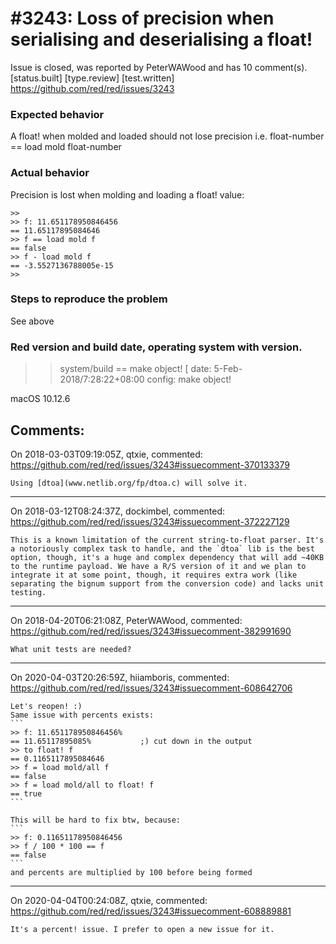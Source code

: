 
#3243: Loss of precision when serialising and deserialising a float!
================================================================================
Issue is closed, was reported by PeterWAWood and has 10 comment(s).
[status.built] [type.review] [test.written]
<https://github.com/red/red/issues/3243>

### Expected behavior
A float! when molded and loaded should not lose precision i.e.
    float-number == load mold float-number

### Actual behavior
Precision is lost when molding and loading a float! value:
```text
>> 
>> f: 11.651178950846456
== 11.65117895084646
>> f == load mold f
== false
>> f - load mold f
== -3.5527136788005e-15
>> 
```

### Steps to reproduce the problem
See above

### Red version and build date, operating system with version.
>> system/build
== make object! [
    date: 5-Feb-2018/7:28:22+08:00
    config: make object! 
>> 

macOS 10.12.6


Comments:
--------------------------------------------------------------------------------

On 2018-03-03T09:19:05Z, qtxie, commented:
<https://github.com/red/red/issues/3243#issuecomment-370133379>

    Using [dtoa](www.netlib.org/fp/dtoa.c) will solve it.

--------------------------------------------------------------------------------

On 2018-03-12T08:24:37Z, dockimbel, commented:
<https://github.com/red/red/issues/3243#issuecomment-372227129>

    This is a known limitation of the current string-to-float parser. It's a notoriously complex task to handle, and the `dtoa` lib is the best option, though, it's a huge and complex dependency that will add ~40KB to the runtime payload. We have a R/S version of it and we plan to integrate it at some point, though, it requires extra work (like separating the bignum support from the conversion code) and lacks unit testing.

--------------------------------------------------------------------------------

On 2018-04-20T06:21:08Z, PeterWAWood, commented:
<https://github.com/red/red/issues/3243#issuecomment-382991690>

    What unit tests are needed?

--------------------------------------------------------------------------------

On 2020-04-03T20:26:59Z, hiiamboris, commented:
<https://github.com/red/red/issues/3243#issuecomment-608642706>

    Let's reopen! :)
    Same issue with percents exists:
    ```
    >> f: 11.651178950846456%
    == 11.65117895085%           ;) cut down in the output
    >> to float! f
    == 0.1165117895084646
    >> f = load mold/all f
    == false
    >> f = load mold/all to float! f
    == true
    ```
    
    This will be hard to fix btw, because:
    ```
    >> f: 0.11651178950846456
    >> f / 100 * 100 == f
    == false
    ```
    and percents are multiplied by 100 before being formed

--------------------------------------------------------------------------------

On 2020-04-04T00:24:08Z, qtxie, commented:
<https://github.com/red/red/issues/3243#issuecomment-608889881>

    It's a percent! issue. I prefer to open a new issue for it.

